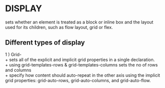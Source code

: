 # DISPLAY 
sets whether an element is treated as a block or inline box and the layout used for its children, such as flow layout, grid or flex.
## Different types of display 
1 ) Grid-  <br/>
          + sets all of the explicit and implicit grid properties in a single declaration. <br/>
          + using grid-templates-rows & grid-templates-columns sets the no of rows and columns  <br/>
          + specify how content should auto-repeat in the other axis using the implicit grid properties: grid-auto-rows, grid-auto-columns, and grid-auto-flow. <br/> 

